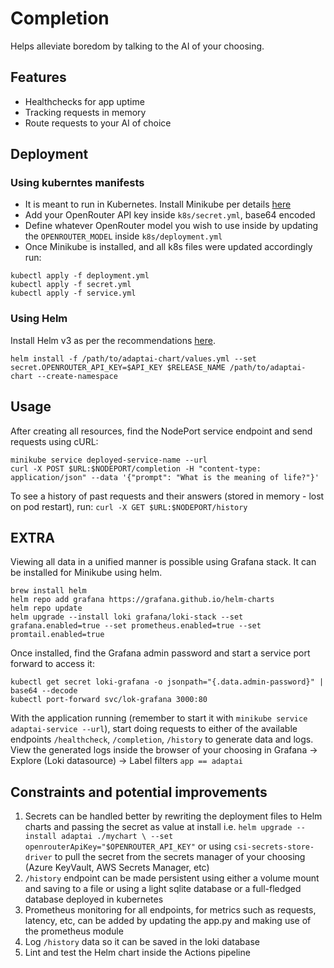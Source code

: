 
# Completion
Helps alleviate boredom by talking to the AI of your choosing.

## Features

- Healthchecks for app uptime
- Tracking requests in memory
- Route requests to your AI of choice
 
## Deployment
### Using kuberntes manifests
  - It is meant to run in Kubernetes. Install Minikube per details [here](https://minikube.sigs.k8s.io/docs/start/?arch=/macos/arm64/stable/binary%20download)
  - Add your OpenRouter API key inside `k8s/secret.yml`, base64 encoded
  - Define whatever OpenRouter model you wish to use inside by updating the  `OPENROUTER_MODEL` inside `k8s/deployment.yml`
  - Once Minikube is installed, and all k8s files were updated accordingly run:
```
kubectl apply -f deployment.yml
kubectl apply -f secret.yml
kubectl apply -f service.yml
```  

### Using Helm
Install Helm v3 as per the recommendations [here](https://helm.sh/docs/intro/install/).
```
helm install -f /path/to/adaptai-chart/values.yml --set secret.OPENROUTER_API_KEY=$API_KEY $RELEASE_NAME /path/to/adaptai-chart --create-namespace
```

## Usage

After creating all resources, find the NodePort service endpoint and send requests using cURL:
```
minikube service deployed-service-name --url
curl -X POST $URL:$NODEPORT/completion -H "content-type: application/json" --data '{"prompt": "What is the meaning of life?"}' 
```
To see a history of past requests and their answers (stored in memory - lost on pod restart), run:
`curl -X GET $URL:$NODEPORT/history`

## EXTRA

Viewing all data in a unified manner is possible using Grafana stack. It can be installed for Minikube using helm.
```
brew install helm
helm repo add grafana https://grafana.github.io/helm-charts
helm repo update
helm upgrade --install loki grafana/loki-stack --set grafana.enabled=true --set prometheus.enabled=true --set promtail.enabled=true
```

Once installed, find the Grafana admin password and start a service port forward to access it:
```
kubectl get secret loki-grafana -o jsonpath="{.data.admin-password}" | base64 --decode
kubectl port-forward svc/lok-grafana 3000:80
```

With the application running (remember to start it with `minikube service adaptai-service --url`), start doing requests to either of the available endpoints `/healthcheck`, `/completion`, `/history` to generate data and logs.
View the generated logs inside the browser of your choosing in Grafana -> Explore (Loki datasource) -> Label filters `app == adaptai`

## Constraints and potential improvements
1. Secrets can be handled better by rewriting the deployment files to Helm charts and passing the secret as value at install i.e. `helm upgrade --install adaptai ./mychart \
  --set openrouterApiKey="$OPENROUTER_API_KEY"` or using `csi-secrets-store-driver` to pull the secret from the secrets manager of your choosing (Azure KeyVault, AWS Secrets Manager, etc)
2. `/history` endpoint can be made persistent using either a volume mount and saving to a file or using a light sqlite database or a full-fledged database deployed in kubernetes
3. Prometheus monitoring for all endpoints, for metrics such as requests, latency, etc, can be added by updating the app.py and making use of the prometheus module
4. Log `/history` data so it can be saved in the loki database
5. Lint and test the Helm chart inside the Actions pipeline
